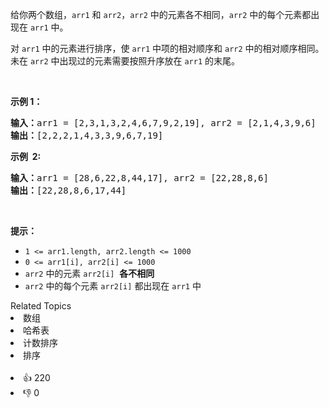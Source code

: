 <p>给你两个数组，<code>arr1</code> 和&nbsp;<code>arr2</code>，<code>arr2</code>&nbsp;中的元素各不相同，<code>arr2</code> 中的每个元素都出现在&nbsp;<code>arr1</code>&nbsp;中。</p>

<p>对 <code>arr1</code>&nbsp;中的元素进行排序，使 <code>arr1</code> 中项的相对顺序和&nbsp;<code>arr2</code>&nbsp;中的相对顺序相同。未在&nbsp;<code>arr2</code>&nbsp;中出现过的元素需要按照升序放在&nbsp;<code>arr1</code>&nbsp;的末尾。</p>

<p>&nbsp;</p>

<p><strong>示例 1：</strong></p>

<pre>
<strong>输入：</strong>arr1 = [2,3,1,3,2,4,6,7,9,2,19], arr2 = [2,1,4,3,9,6]
<strong>输出：</strong>[2,2,2,1,4,3,3,9,6,7,19]
</pre>

<p><strong>示例 &nbsp;2:</strong></p>

<pre>
<strong>输入：</strong>arr1 = [28,6,22,8,44,17], arr2 = [22,28,8,6]
<strong>输出：</strong>[22,28,8,6,17,44]
</pre>

<p>&nbsp;</p>

<p><strong>提示：</strong></p>

<ul>
	<li><code>1 &lt;= arr1.length, arr2.length &lt;= 1000</code></li>
	<li><code>0 &lt;= arr1[i], arr2[i] &lt;= 1000</code></li>
	<li><code>arr2</code>&nbsp;中的元素&nbsp;<code>arr2[i]</code>&nbsp;&nbsp;<strong>各不相同</strong>&nbsp;</li>
	<li><code>arr2</code> 中的每个元素&nbsp;<code>arr2[i]</code>&nbsp;都出现在&nbsp;<code>arr1</code>&nbsp;中</li>
</ul>
<div><div>Related Topics</div><div><li>数组</li><li>哈希表</li><li>计数排序</li><li>排序</li></div></div><br><div><li>👍 220</li><li>👎 0</li></div>